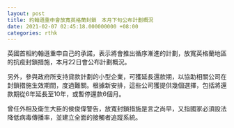 ```yaml
---
layout: post
title: 約翰遜重申會放寬英格蘭封鎖　本月下旬公布計劃概況
date: 2021-02-07 02:45:18.000000000 +08:00
categories: rthk
---
```


英國首相約翰遜重申自己的承諾，表示將會推出循序漸進的計劃，放寬英格蘭地區的抗疫封鎖措施，本月22日會公布計劃概況。

另外，參與政府所支持貸款計劃的小型企業，可獲延長還款期，以協助相關公司在封鎖措施生效期間，度過難關。根據新安排，這些公司獲提供幾個選擇，包括將還款期從6年延長至10年，或暫停還款6個月。

曾任外相及衛生大臣的侯俊偉警告，放寬封鎖措施是言之尚早，又指國家必須設法降低病毒傳播率，並建立全面的接觸者追蹤系統。
